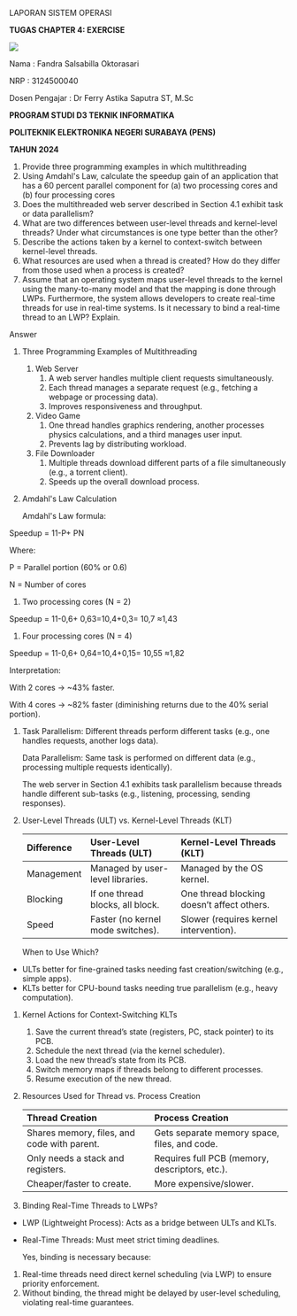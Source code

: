 ﻿LAPORAN SISTEM OPERASI

**TUGAS CHAPTER 4: EXERCISE**







![](Aspose.Words.3f077cde-b48c-4fea-8917-015ed7ead335.001.jpeg)







Nama	: Fandra Salsabilla Oktorasari

NRP	: 3124500040

Dosen Pengajar	: Dr Ferry Astika Saputra ST, M.Sc


**PROGRAM STUDI D3 TEKNIK INFORMATIKA** 

**POLITEKNIK ELEKTRONIKA NEGERI SURABAYA (PENS)** 

**TAHUN 2024**



1. Provide three programming examples in which multithreading
1. Using Amdahl's Law, calculate the speedup gain of an application that has a 60 percent parallel component for (a) two processing cores and (b) four processing cores
1. Does the multithreaded web server described in Section 4.1 exhibit task or data parallelism?
1. What are two differences between user-level threads and kernel-level threads? Under what circumstances is one type better than the other?
1. Describe the actions taken by a kernel to context-switch between kernel-level threads.
1. What resources are used when a thread is created? How do they differ from those used when a process is created?
1. Assume that an operating system maps user-level threads to the kernel using the many-to-many model and that the mapping is done through LWPs. Furthermore, the system allows developers to create real-time threads for use in real-time systems. Is it necessary to bind a real-time thread to an LWP? Explain.

Answer

1. Three Programming Examples of Multithreading
   1) Web Server
      1. A web server handles multiple client requests simultaneously.
      1. Each thread manages a separate request (e.g., fetching a webpage or processing data).
      1. Improves responsiveness and throughput.
   1) Video Game
      1. One thread handles graphics rendering, another processes physics calculations, and a third manages user input.
      1. Prevents lag by distributing workload.
   1) File Downloader
      1. Multiple threads download different parts of a file simultaneously (e.g., a torrent client).
      1. Speeds up the overall download process.

1. Amdahl's Law Calculation

   Amdahl's Law formula:

Speedup = 11-P+ PN

Where:

P = Parallel portion (60% or 0.6)

N = Number of cores

1) Two processing cores (N = 2)

Speedup = 11-0,6+ 0,63=10,4+0,3= 10,7 ≈1,43 

1) Four processing cores (N = 4)

Speedup = 11-0,6+ 0,64=10,4+0,15= 10,55 ≈1,82 

Interpretation:

With 2 cores → ~43% faster.

With 4 cores → ~82% faster (diminishing returns due to the 40% serial portion).

1. Task Parallelism: Different threads perform different tasks (e.g., one handles requests, another logs data).

   Data Parallelism: Same task is performed on different data (e.g., processing multiple requests identically).

   The web server in Section 4.1 exhibits task parallelism because threads handle different sub-tasks (e.g., listening, processing, sending responses).

1. User-Level Threads (ULT) vs. Kernel-Level Threads (KLT)

   |Difference|User-Level Threads (ULT)|Kernel-Level Threads (KLT)|
   | :- | :- | :- |
   |Management|Managed by user-level libraries.|Managed by the OS kernel.|
   |Blocking|If one thread blocks, all block.|One thread blocking doesn’t affect others.|
   |Speed|Faster (no kernel mode switches).|Slower (requires kernel intervention).|

   When to Use Which?

- ULTs better for fine-grained tasks needing fast creation/switching (e.g., simple apps).
- KLTs better for CPU-bound tasks needing true parallelism (e.g., heavy computation).

1. Kernel Actions for Context-Switching KLTs
   1) Save the current thread’s state (registers, PC, stack pointer) to its PCB.
   1) Schedule the next thread (via the kernel scheduler).
   1) Load the new thread’s state from its PCB.
   1) Switch memory maps if threads belong to different processes.
   1) Resume execution of the new thread.

1. Resources Used for Thread vs. Process Creation

   |Thread Creation|Process Creation|
   | :- | :- |
   |Shares memory, files, and code with parent.|Gets separate memory space, files, and code.|
   |Only needs a stack and registers.|Requires full PCB (memory, descriptors, etc.).|
   |Cheaper/faster to create.|More expensive/slower.|

1. Binding Real-Time Threads to LWPs?
- LWP (Lightweight Process): Acts as a bridge between ULTs and KLTs.
- Real-Time Threads: Must meet strict timing deadlines.

  Yes, binding is necessary because:

1) Real-time threads need direct kernel scheduling (via LWP) to ensure priority enforcement.
1) Without binding, the thread might be delayed by user-level scheduling, violating real-time guarantees.
